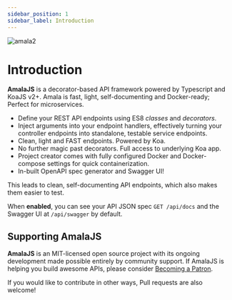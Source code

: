 ```yaml
---
sidebar_position: 1
sidebar_label: Introduction
---
```


![amala2](https://github.com/iyobo/amala/assets/5804246/acc68a52-1110-4e84-84b3-7529b1f0d354)
# Introduction


**AmalaJS** is a decorator-based API framework powered by Typescript and KoaJS v2+.
Amala is fast, light, self-documenting and Docker-ready; Perfect for microservices.

- Define your REST API endpoints using ES8 _classes_ and _decorators_.
- Inject arguments into your endpoint handlers, effectively turning your controller endpoints into standalone, testable service endpoints.
- Clean, light and FAST endpoints. Powered by Koa.
- No further magic past decorators. Full access to underlying Koa app.
- Project creator comes with fully configured Docker and Docker-compose settings for quick containerization.
- In-built OpenAPI spec generator and Swagger UI!

This leads to clean, self-documenting API endpoints, which also makes them easier to test.

When **enabled**, you can see your API JSON spec `GET /api/docs` and the Swagger UI at `/api/swagger` by default.

## Supporting AmalaJS

**AmalaJS** is an MIT-licensed open source project with its ongoing development made possible entirely by
community support. If AmalaJS is helping you build
awesome APIs, please consider <a href="https://www.patreon.com/bePatron?u=19661939" data-patreon-widget-type="become-patron-button">Becoming a Patron</a>.

If you would like to contribute in other ways, Pull requests are also welcome!


